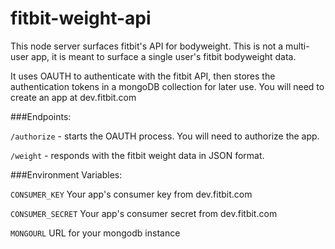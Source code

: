 fitbit-weight-api
=================

This node server surfaces fitbit's API for bodyweight.  This is not a multi-user app, it is meant to surface a single user's fitbit bodyweight data.

It uses OAUTH to authenticate with the fitbit API, then stores the authentication tokens in a mongoDB collection for later use.  You will need to create an app at dev.fitbit.com

###Endpoints:

`/authorize` - starts the OAUTH process.  You will need to authorize the app.

`/weight` - responds with the fitbit weight data in JSON format.

###Environment Variables:

`CONSUMER_KEY` Your app's consumer key from dev.fitbit.com

`CONSUMER_SECRET` Your app's consumer secret from dev.fitbit.com

`MONGOURL` URL for your mongodb instance

